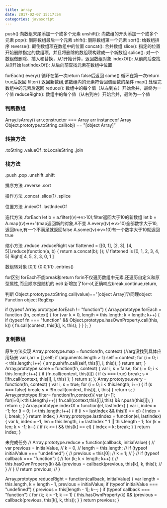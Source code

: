 ```yaml
---
title: array
date: 2017-02-07 15:17:54
categories: javascript
---
```


push():向数组末尾添加一个或多个元素
unshift(): 向数组的开头添加一个或多个元素
pop(): 删除数组最后一个元素
shift(): 删除数组第一个元素
sort(): 给数组排序
reverse(): 颠倒数组项在数组中的位置
concat(): 合并数组
slice(): 指定的位置开始删除指定的数组项，并且将删除的数组项构建成一个新数组
splice(): 对一个数组做删除、插入和替换，从1开始计算，返回数组对象
indexOf(): 从前向后查找 从0开始
lastIndexOf(): 从后向前查找元素在数组中位置

forEach()
every() 循环在第一次return false后返回
some() 循环在第一次return true后返回
filter() 返回新数组,该数组内的元素符合回调函数的条件
map() 处理完数组中的元素后返回
reduce(): 数组中的每个值（从左到右）开始合并，最终为一个值
reduceRight(): 数组中的每个值（从右到左）开始合并，最终为一个值

### 判断数组
Array.isArray()
arr.constructor === Array
arr instanceof Array
Object.prototype.toString.call(obj) == "[object Array]”

### 转换方法
.toString
.valueOf
.toLocaleString
.join

### 栈方法
.push
.pop
.unshift
.shift

排序方法
.reverse
.sort

操作方法
.concat
.slice(1) 
.splice

位置方法
.indexOf
.lastIndexOf

迭代方法
.forEach
let b = a.filter((v)=>v>10);filter返回大于10的新数组
let b = A.map((v)=>v+1)map返回新的对象,A不变
A.every((v)=>v>10)全部数字大于10,返回true,有一个不满足就返回false
A.some((v)=>v>10)有一个数字大于10就返回true

缩小方法
.reduce
.reduceRight
var flattened = [[0, 1], [2, 3], [4, 5]].reduce(function(a, b) {
    return a.concat(b);
});
// flattened is [0, 1, 2, 3, 4, 5]   Right[ 4, 5, 2, 3, 0, 1 ]

数组转对象 [0,1] {0:0,1:1}
.entries()

for区别
forEach不能break和return
forin不仅遍历数组中元素,还遍历自定义和原型属性,而且顺序是随机的
es6 新增加了for-of,正确响应break,continue,return,

判断
Object.prototype.toString.call(value)=="[object Array]”//同理object Function    object RegExp

if (typeof Array.prototype.forEach != "function") {
  Array.prototype.forEach = function (fn, context) {
    for (var k = 0, length = this.length; k < length; k++) {
      if (typeof fn === "function" && Object.prototype.hasOwnProperty.call(this, k)) {
        fn.call(context, this[k], k, this);
      }
    }
  };
}

### 复制数组

原生方法实现
Array.prototype.map = function(fn, context) {//arg没找到具体应用场景
    var i,arr = [],self;
    if (arguments.length > 1) self = context;
        for (i = 0; i < this.length; i++) {
            arr.push(fn.call(self, this[i], i, this));
        }
    return arr;
}
Array.prototype.some = function(fn, context) {
    var i, s = false;
    for (i = 0; i < this.length; i++) {
        if (fn.call(context, this[i])) {
            if (s === true) break;
            s = !!fn.call(context, this[i], i, this)
        };
    }
    return s;
};
Array.prototype.every = function(fn, context) {
    var i, s = true;
    for (i = 0; i < this.length; i++) {
        if (s === false) break;
        s = !!fn.call(context, this[i], i, this)
    }
    return s;
}
Array.prototype.filter= function(fn,context){
    var i,r=[];
    for(i=0;i<this.length;i++){
        fn.call(context,this[i],i,this) && r.push(this[i]);
    }
    return r;
}
Array.prototype.indexOf = function(el, lastIndex) {
    var i, index = -1;
    for (i = 0; i < this.length; i++) {
        if (i >= lastIndex && this[i] == el) {
            index = i;
            break;
        }
    }
    return index;
}
Array.prototype.lastIndex = function(el, lastIndex) {
    var k, index = -1,
        len = this.length,
        i = lastIndex * 1 || this.length - 1;
    for (k = len; k > -1; k--) {
        if (k <= i && this[k] == el) {
            index = k;
            break;
        }
    }
    return index;
}

未完成任务
// Array.prototype.reduce = function(callback, initialValue) {
//     var previous = initialValue,
//         k = 0,
//         length = this.length;
//     if (typeof initialValue === "undefined") {
//         previous = this[0];
//         k = 1;
//     }
//     if (typeof callback === "function") {
//         for (k; k < length; k++) {
//             this.hasOwnProperty(k) && (previous = callback(previous, this[k], k, this));
//         }
//     }
//     return previous;
// }

Array.prototype.reduceRight = function(callback, initialValue) {
    var length = this.length,
        k = length - 1,
        previous = initialValue;
    if (typeof initialValue === "undefined") {
        previous = this[length - 1];
        k--;
    }
    if (typeof callback === "function") {
        for (k; k > -1; k -= 1) {
            this.hasOwnProperty(k) && (previous = callback(previous, this[k], k, this));
        }
    }
    return previous;
}